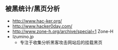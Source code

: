 ## 

## 被黑统计/黑页分析

- http://www.hac-ker.org/  
- http://www.hacker0day.com/  
- http://www.zone-h.org/archive/special=1 Zone-H
- Izumino.jp 
  - 专注于收集分析黑客攻击网站后的挂载黑页



